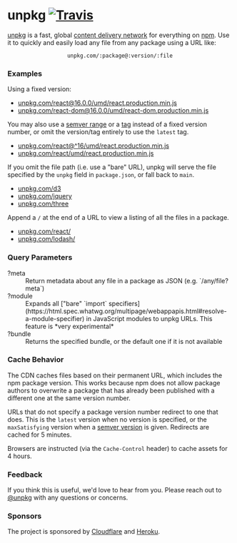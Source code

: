 # unpkg [![Travis][build-badge]][build]

[build-badge]: https://img.shields.io/travis/unpkg/unpkg/master.svg?style=flat-square
[build]: https://travis-ci.org/unpkg/unpkg

[unpkg](https://unpkg.com) is a fast, global [content delivery network](https://en.wikipedia.org/wiki/Content_delivery_network) for everything on [npm](https://www.npmjs.com/). Use it to quickly and easily load any file from any package using a URL like:

<div style="text-align:center">
  <code>unpkg.com/:package@:version/:file</code>
</div>

### Examples

Using a fixed version:

* [unpkg.com/react@16.0.0/umd/react.production.min.js](//unpkg.com/react@16.0.0/umd/react.production.min.js)
* [unpkg.com/react-dom@16.0.0/umd/react-dom.production.min.js](//unpkg.com/react-dom@16.0.0/umd/react-dom.production.min.js)

You may also use a [semver range](https://docs.npmjs.com/misc/semver) or a [tag](https://docs.npmjs.com/cli/dist-tag) instead of a fixed version number, or omit the version/tag entirely to use the `latest` tag.

* [unpkg.com/react@^16/umd/react.production.min.js](//unpkg.com/react@^16/umd/react.production.min.js)
* [unpkg.com/react/umd/react.production.min.js](//unpkg.com/react/umd/react.production.min.js)

If you omit the file path (i.e. use a "bare" URL), unpkg will serve the file specified by the `unpkg` field in `package.json`, or fall back to `main`.

* [unpkg.com/d3](//unpkg.com/d3)
* [unpkg.com/jquery](//unpkg.com/jquery)
* [unpkg.com/three](//unpkg.com/three)

Append a `/` at the end of a URL to view a listing of all the files in a package.

* [unpkg.com/react/](//unpkg.com/react/)
* [unpkg.com/lodash/](//unpkg.com/lodash/)

### Query Parameters

<dl>
  <dt>?meta</dt>
  <dd>Return metadata about any file in a package as JSON (e.g. `/any/file?meta`)</dd>

  <dt>?module</dt>
  <dd>Expands all ["bare" `import` specifiers](https://html.spec.whatwg.org/multipage/webappapis.html#resolve-a-module-specifier) in JavaScript modules to unpkg URLs. This feature is *very experimental*</dd>

  <dt>?bundle</dt>
  <dd>Returns the specified bundle, or the default one if it is not available</dd>
</dl>

### Cache Behavior

The CDN caches files based on their permanent URL, which includes the npm package version. This works because npm does not allow package authors to overwrite a package that has already been published with a different one at the same version number.

URLs that do not specify a package version number redirect to one that does. This is the `latest` version when no version is specified, or the `maxSatisfying` version when a [semver version](https://github.com/npm/node-semver) is given. Redirects are cached for 5 minutes.

Browsers are instructed (via the `Cache-Control` header) to cache assets for 4 hours.

### Feedback

If you think this is useful, we'd love to hear from you. Please reach out to [@unpkg](https://twitter.com/unpkg) with any questions or concerns.

### Sponsors

The project is sponsored by [Cloudflare](https://cloudflare.com) and [Heroku](https://heroku.com).
